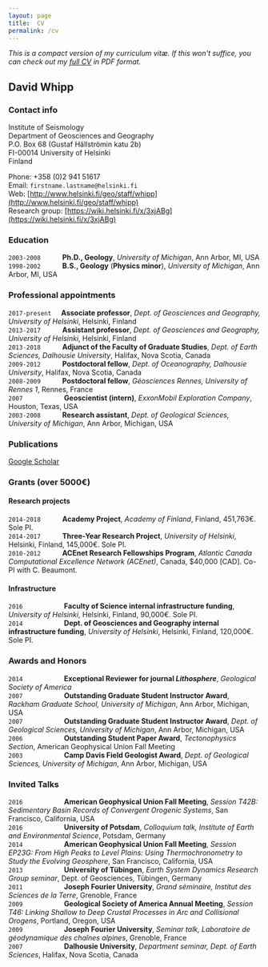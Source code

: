 ```yaml
---
layout: page
title:  CV
permalink: /cv
---
```

*This is a compact version of my curriculum vitæ. If this won't suffice, you can check out my [full CV](pdf/whipp_CV.pdf) in PDF format.*

## David Whipp

### Contact info
Institute of Seismology<br/>
Department of Geosciences and Geography<br/>
P.O. Box 68 (Gustaf Hällströmin katu 2b)<br/>
FI-00014 University of Helsinki<br/>
Finland<br/>

Phone: +358 (0)2 941 51617<br/>
Email: ```firstname.lastname@helsinki.fi```<br/>
Web: [http://www.helsinki.fi/geo/staff/whipp](http://www.helsinki.fi/geo/staff/whipp)<br/>
Research group: [https://wiki.helsinki.fi/x/3xjABg](https://wiki.helsinki.fi/x/3xjABg)

### Education
```2003-2008``` &nbsp;&nbsp;&nbsp;&nbsp;&nbsp;&nbsp;&nbsp;&nbsp;&nbsp;&nbsp;**Ph.D., Geology**, *University of Michigan*, Ann Arbor, MI, USA<br/>
```1998-2002``` &nbsp;&nbsp;&nbsp;&nbsp;&nbsp;&nbsp;&nbsp;&nbsp;&nbsp;&nbsp;**B.S., Geology** (**Physics minor**), *University of Michigan*, Ann Arbor, MI, USA

### Professional appointments
```2017-present``` &nbsp;&nbsp;&nbsp;&nbsp;**Associate professor**, *Dept. of Geosciences and Geography, University of Helsinki*, Helsinki, Finland<br/>
```2013-2017``` &nbsp;&nbsp;&nbsp;&nbsp;&nbsp;&nbsp;&nbsp;&nbsp;&nbsp;&nbsp;**Assistant professor**, *Dept. of Geosciences and Geography, University of Helsinki*, Helsinki, Finland<br/>
```2013-2018``` &nbsp;&nbsp;&nbsp;&nbsp;&nbsp;&nbsp;&nbsp;&nbsp;&nbsp;&nbsp;**Adjunct of the Faculty of Graduate Studies**, *Dept. of Earth Sciences, Dalhousie University*, Halifax, Nova Scotia, Canada<br/>
```2009-2012``` &nbsp;&nbsp;&nbsp;&nbsp;&nbsp;&nbsp;&nbsp;&nbsp;&nbsp;&nbsp;**Postdoctoral fellow**, *Dept. of Oceanography, Dalhousie University*, Halifax, Nova Scotia, Canada<br/>
```2008-2009``` &nbsp;&nbsp;&nbsp;&nbsp;&nbsp;&nbsp;&nbsp;&nbsp;&nbsp;&nbsp;**Postdoctoral fellow**, *Géosciences Rennes, University of Rennes 1*, Rennes, France<br/>
```2007``` &nbsp;&nbsp;&nbsp;&nbsp;&nbsp;&nbsp;&nbsp;&nbsp;&nbsp;&nbsp;&nbsp;&nbsp;&nbsp;&nbsp;&nbsp;&nbsp;&nbsp;&nbsp;&nbsp;&nbsp;**Geoscientist (intern)**, *ExxonMobil Exploration Company*, Houston, Texas, USA<br/>
```2003-2008``` &nbsp;&nbsp;&nbsp;&nbsp;&nbsp;&nbsp;&nbsp;&nbsp;&nbsp;&nbsp;**Research assistant**, *Dept. of Geological Sciences, University of Michigan*, Ann Arbor, Michigan, USA<br/>

### Publications
[Google Scholar](https://scholar.google.fi/citations?user=FvYhWOAAAAAJ&hl=en&oi=ao)

### Grants (over 5000€)
#### Research projects
```2014-2018``` &nbsp;&nbsp;&nbsp;&nbsp;&nbsp;&nbsp;&nbsp;&nbsp;&nbsp;&nbsp;**Academy Project**, *Academy of Finland*, Finland, 451,763€. Sole PI.<br/>
```2014-2017``` &nbsp;&nbsp;&nbsp;&nbsp;&nbsp;&nbsp;&nbsp;&nbsp;&nbsp;&nbsp;**Three-Year Research Project**, *University of Helsinki*, Helsinki, Finland, 145,000€. Sole PI.<br/>
```2010-2012``` &nbsp;&nbsp;&nbsp;&nbsp;&nbsp;&nbsp;&nbsp;&nbsp;&nbsp;&nbsp;**ACEnet Research Fellowships Program**, *Atlantic Canada Computational Excellence Network (ACEnet)*, Canada, $40,000 [CAD]. Co-PI with C. Beaumont.

#### Infrastructure
```2016``` &nbsp;&nbsp;&nbsp;&nbsp;&nbsp;&nbsp;&nbsp;&nbsp;&nbsp;&nbsp;&nbsp;&nbsp;&nbsp;&nbsp;&nbsp;&nbsp;&nbsp;&nbsp;&nbsp;&nbsp;**Faculty of Science internal infrastructure funding**, *University of Helsinki*, Helsinki, Finland, 90,000€. Sole PI.<br/>
```2014``` &nbsp;&nbsp;&nbsp;&nbsp;&nbsp;&nbsp;&nbsp;&nbsp;&nbsp;&nbsp;&nbsp;&nbsp;&nbsp;&nbsp;&nbsp;&nbsp;&nbsp;&nbsp;&nbsp;&nbsp;**Dept. of Geosciences and Geography internal infrastructure funding**, *University of Helsinki*, Helsinki, Finland, 120,000€. Sole PI.

### Awards and Honors
```2014``` &nbsp;&nbsp;&nbsp;&nbsp;&nbsp;&nbsp;&nbsp;&nbsp;&nbsp;&nbsp;&nbsp;&nbsp;&nbsp;&nbsp;&nbsp;&nbsp;&nbsp;&nbsp;&nbsp;&nbsp;**Exceptional Reviewer for journal *Lithosphere***, *Geological Society of America*<br/>
```2007``` &nbsp;&nbsp;&nbsp;&nbsp;&nbsp;&nbsp;&nbsp;&nbsp;&nbsp;&nbsp;&nbsp;&nbsp;&nbsp;&nbsp;&nbsp;&nbsp;&nbsp;&nbsp;&nbsp;&nbsp;**Outstanding Graduate Student Instructor Award**, *Rackham Graduate School, University of Michigan*, Ann Arbor, Michigan, USA<br/>
```2007``` &nbsp;&nbsp;&nbsp;&nbsp;&nbsp;&nbsp;&nbsp;&nbsp;&nbsp;&nbsp;&nbsp;&nbsp;&nbsp;&nbsp;&nbsp;&nbsp;&nbsp;&nbsp;&nbsp;&nbsp;**Outstanding Graduate Student Instructor Award**, *Dept. of Geological Sciences, University of Michigan*, Ann Arbor, Michigan, USA<br/>
```2006``` &nbsp;&nbsp;&nbsp;&nbsp;&nbsp;&nbsp;&nbsp;&nbsp;&nbsp;&nbsp;&nbsp;&nbsp;&nbsp;&nbsp;&nbsp;&nbsp;&nbsp;&nbsp;&nbsp;&nbsp;**Outstanding Student Paper Award**, *Tectonophysics Section*, American Geophysical Union Fall Meeting<br/>
```2003``` &nbsp;&nbsp;&nbsp;&nbsp;&nbsp;&nbsp;&nbsp;&nbsp;&nbsp;&nbsp;&nbsp;&nbsp;&nbsp;&nbsp;&nbsp;&nbsp;&nbsp;&nbsp;&nbsp;&nbsp;**Camp Davis Field Geologist Award**, *Dept. of Geological Sciences, University of Michigan*, Ann Arbor, Michigan, USA<br/>

### Invited Talks
```2016``` &nbsp;&nbsp;&nbsp;&nbsp;&nbsp;&nbsp;&nbsp;&nbsp;&nbsp;&nbsp;&nbsp;&nbsp;&nbsp;&nbsp;&nbsp;&nbsp;&nbsp;&nbsp;&nbsp;&nbsp;**American Geophysical Union Fall Meeting**, *Session T42B: Sedimentary Basin Records of Convergent Orogenic Systems*, San Francisco, California, USA<br/>
```2016``` &nbsp;&nbsp;&nbsp;&nbsp;&nbsp;&nbsp;&nbsp;&nbsp;&nbsp;&nbsp;&nbsp;&nbsp;&nbsp;&nbsp;&nbsp;&nbsp;&nbsp;&nbsp;&nbsp;&nbsp;**University of Potsdam**, *Colloquium talk, Institute of Earth and Environmental Science*, Potsdam, Germany<br/>
```2014``` &nbsp;&nbsp;&nbsp;&nbsp;&nbsp;&nbsp;&nbsp;&nbsp;&nbsp;&nbsp;&nbsp;&nbsp;&nbsp;&nbsp;&nbsp;&nbsp;&nbsp;&nbsp;&nbsp;&nbsp;**American Geophysical Union Fall Meeting**, *Session EP23G: From High Peaks to Level Plains: Using Thermochronometry to Study the Evolving Geosphere*, San Francisco, California, USA<br/>
```2013``` &nbsp;&nbsp;&nbsp;&nbsp;&nbsp;&nbsp;&nbsp;&nbsp;&nbsp;&nbsp;&nbsp;&nbsp;&nbsp;&nbsp;&nbsp;&nbsp;&nbsp;&nbsp;&nbsp;&nbsp;**University of Tübingen**, *Earth System Dynamics Research Group seminar*, Dept. of Geosciences, Tübingen, Germany<br/>
```2011``` &nbsp;&nbsp;&nbsp;&nbsp;&nbsp;&nbsp;&nbsp;&nbsp;&nbsp;&nbsp;&nbsp;&nbsp;&nbsp;&nbsp;&nbsp;&nbsp;&nbsp;&nbsp;&nbsp;&nbsp;**Joseph Fourier University**, *Grand séminaire, Institut des Sciences de la Terre*, Grenoble, France<br/>
```2009``` &nbsp;&nbsp;&nbsp;&nbsp;&nbsp;&nbsp;&nbsp;&nbsp;&nbsp;&nbsp;&nbsp;&nbsp;&nbsp;&nbsp;&nbsp;&nbsp;&nbsp;&nbsp;&nbsp;&nbsp;**Geological Society of America Annual Meeting**, *Session T46: Linking Shallow to Deep Crustal Processes in Arc and Collisional Orogens*, Portland, Oregon, USA<br/>
```2009``` &nbsp;&nbsp;&nbsp;&nbsp;&nbsp;&nbsp;&nbsp;&nbsp;&nbsp;&nbsp;&nbsp;&nbsp;&nbsp;&nbsp;&nbsp;&nbsp;&nbsp;&nbsp;&nbsp;&nbsp;**Joseph Fourier University**, *Seminar talk, Laboratoire de géodynamique des chaînes alpines*, Grenoble, France<br/>
```2007``` &nbsp;&nbsp;&nbsp;&nbsp;&nbsp;&nbsp;&nbsp;&nbsp;&nbsp;&nbsp;&nbsp;&nbsp;&nbsp;&nbsp;&nbsp;&nbsp;&nbsp;&nbsp;&nbsp;&nbsp;**Dalhousie University**, *Department seminar, Dept. of Earth Sciences*, Halifax, Nova Scotia, Canada
